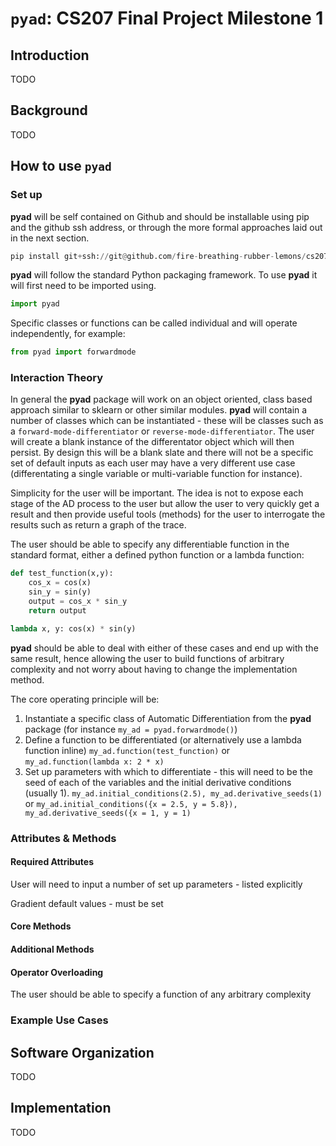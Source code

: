 # `pyad`: CS207 Final Project Milestone 1


## Introduction
TODO

## Background
TODO

## How to use `pyad`

### Set up

**pyad** will be self contained on Github and should be installable using pip and the github ssh address, or through the more formal approaches laid out in the next section.
```python
pip install git+ssh://git@github.com/fire-breathing-rubber-lemons/cs207-FinalProject.git
```

**pyad** will follow the standard Python packaging framework. To use **pyad** it will first need to be imported using.
```python
import pyad
```

Specific classes or functions can be called  individual and will operate independently, for example:
```python
from pyad import forwardmode
```

### Interaction Theory

In general the **pyad** package will work on an object oriented, class based approach similar to sklearn or other similar modules. **pyad** will contain a number of classes which can be instantiated - these will be classes such as a `forward-mode-differentiator` or `reverse-mode-differentiator`. The user will create a blank instance of the differentator object which will then persist. By design this will be a blank slate and there will not be a specific set of default inputs as each user may have a very different use case (differentating a single variable or multi-variable function for instance).

Simplicity for the user will be important. The idea is not to expose each stage of the AD process to the user but allow the user to very quickly get a result and then provide useful tools (methods) for the user to interrogate the results such as return a graph of the trace.

The user should be able to specify any differentiable function in the standard format, either a defined python function or a lambda function:
```python
def test_function(x,y):
    cos_x = cos(x)
    sin_y = sin(y)
    output = cos_x * sin_y
    return output

lambda x, y: cos(x) * sin(y)
```

**pyad** should be able to deal with either of these cases and end up with the same result, hence allowing the user to build functions of arbitrary complexity and not worry about having to change the implementation method.

The core operating principle will be:
1. Instantiate a specific class of Automatic Differentiation from the **pyad** package (for instance `my_ad = pyad.forwardmode()`)
2. Define a function to be differentiated (or alternatively use a lambda function inline) `my_ad.function(test_function)` or `my_ad.function(lambda x: 2 * x)`
3. Set up parameters with which to differentiate - this will need to be the seed of each of the variables and the initial derivative conditions (usually 1). `my_ad.initial_conditions(2.5), my_ad.derivative_seeds(1)` or `my_ad.initial_conditions({x = 2.5, y = 5.8}), my_ad.derivative_seeds({x = 1, y = 1)`

### Attributes & Methods

#### Required Attributes

User will need to input a number of set up parameters - listed explicitly 

Gradient default values - must be set

#### Core Methods


#### Additional Methods


#### Operator Overloading

The user should be able to specify a function of any arbitrary complexity 


### Example Use Cases




## Software Organization
TODO

## Implementation
TODO

